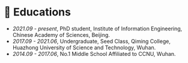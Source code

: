 # 📖 Educations
- *2021.09 - present*, PhD student, Institute of Information Engineering, Chinese Academy of Sciences, Beijing. 
- *2017.09 - 2021.06*, Undergraduate, Seed Class, Qiming College, Huazhong University of Science and Technology, Wuhan. 
- *2014.09 - 2017.06*, No.1 Middle School Affiliated to CCNU, Wuhan. 